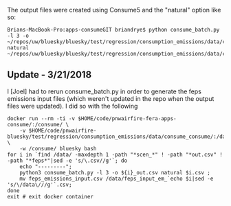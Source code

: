 The output files were created using Consume5 and the "natural" option like so:

```
Brians-MacBook-Pro:apps-consumeGIT briandrye$ python consume_batch.py -l 3 -o ~/repos/uw/bluesky/bluesky/test/regression/consumption_emissions/data/consume5_regression/scen_1_out.csv natural ~/repos/uw/bluesky/bluesky/test/regression/consumption_emissions/data/consume5_regression/scen_1.csv
```

## Update - 3/21/2018

I [Joel] had to rerun consume_batch.py in order to generate the feps emissions input files (which weren't updated in the repo when the output files were updated).  I did so with the following

```
docker run --rm -ti -v $HOME/code/pnwairfire-fera-apps-consume/:/consume/ \
    -v $HOME/code/pnwairfire-bluesky/test/regression/consumption_emissions/data/consume_consume/:/data/ \
    -w /consume/ bluesky bash
for i in `find /data/ -maxdepth 1 -path "*scen_*" ! -path "*out.csv" ! -path "*feps*"|sed -e 's/\.csv//g'`; do
    echo "---------";
    python3 consume_batch.py -l 3 -o ${i}_out.csv natural $i.csv ;
    mv feps_emissions_input.csv /data/feps_input_em_`echo $i|sed -e 's/\/data\///g'`.csv;
done
exit # exit docker container
```
